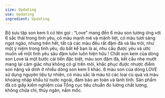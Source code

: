 ```yaml
---
size: Updating
use: Updating
ingredient: Updating
---
```

Bộ sưu tập son kem lì có tên gọi : “Love” mang đến 6 màu son tương ứng với 6 sắc thái trong tình yêu, có màu mạnh mẽ và mãnh liệt, có màu tươi sáng ngọt ngào, nhưng trên hết, tất cả các màu đều rất đậm đà và lâu trôi, như một ý niệm trong tình yêu, dù bất kể bạn là ai, nhu cầu được yêu và ước muốn về một tình yêu sâu đậm luôn luôn hiện hữu ! Chất son kem của dòng son Love là một bước cải tiến đặc biệt, màu son đậm đà, kết cấu nhẹ mướt mang lại cảm giác như không có gì trên môi, khắc phục được nhược điểm son nặng và dính ở nhiều dòng son kem lì khác. 6 màu son của dòng LOVE sử dụng nguyên liệu tự nhiên, có màu sắc là màu từ các loại củ quả và màu khoáng nhập khẩu từ nước ngoài, đảm bảo an toàn và lành tính. Sản phẩm đã có giấy kiểm nghiệm của Tổng cục tiêu chuẩn đo lường chất lượng, không chứa chì, thủy ngân, nấm mốc.
